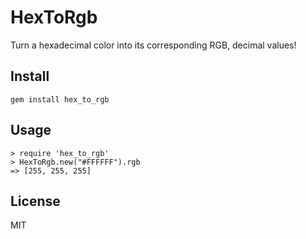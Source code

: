 # HexToRgb

Turn a hexadecimal color into its corresponding RGB, decimal values!

## Install

```
gem install hex_to_rgb
```

## Usage

```
> require 'hex_to_rgb'
> HexToRgb.new("#FFFFFF").rgb
=> [255, 255, 255]
```

## License

MIT

